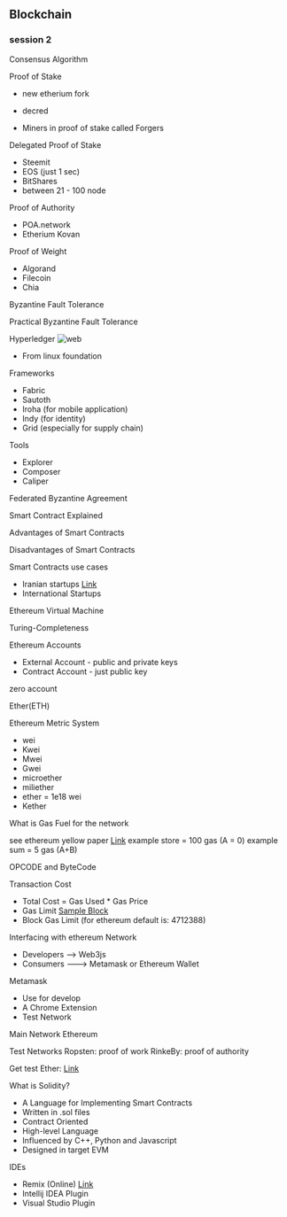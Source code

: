 ## Blockchain

### session 2


Consensus Algorithm

Proof of Stake

- new etherium fork
- decred

- Miners in proof of stake called Forgers


Delegated Proof of Stake

- Steemit
- EOS (just 1 sec)
- BitShares
- between 21 - 100 node

Proof of Authority

- POA.network
- Etherium Kovan

Proof of Weight

- Algorand
- Filecoin
- Chia

Byzantine Fault Tolerance

Practical Byzantine Fault Tolerance

Hyperledger ![web](https://www.hyperledger.org/wp-content/uploads/2019/08/HL_Greenhouse_8.19.19.png)


- From linux foundation

Frameworks 
- Fabric
- Sautoth
- Iroha (for mobile application) 
- Indy (for identity)
- Grid (especially for supply chain)

Tools

- Explorer
- Composer
- Caliper


Federated Byzantine Agreement



Smart Contract Explained

Advantages of Smart Contracts

Disadvantages of Smart Contracts

Smart Contracts use cases

- Iranian startups [Link](https://www.sabtshod.ir)
- International Startups

Ethereum Virtual Machine

Turing-Completeness

Ethereum Accounts
- External Account - public and private keys
- Contract Account - just public key

zero account

Ether(ETH)

Ethereum Metric System
- wei
- Kwei
- Mwei
- Gwei
- microether
- miliether
- ether = 1e18 wei
- Kether

What is Gas
Fuel for the network

see ethereum yellow paper [Link](https://ethereum.github.io/yellowpaper/paper.pdf)
example store = 100 gas (A = 0)
example sum = 5 gas (A+B)

OPCODE and ByteCode

Transaction Cost
- Total Cost = Gas Used * Gas Price
- Gas Limit [Sample Block](https://etherscan.io/block/8426409)
- Block Gas Limit (for ethereum default is: 4712388)



Interfacing with ethereum Network
- Developers --> Web3js
- Consumers ---> Metamask or Ethereum Wallet

Metamask

- Use for develop
- A Chrome Extension
- Test Network

Main Network Ethereum

Test Networks
Ropsten: proof of work
RinkeBy: proof of authority

Get test Ether: [Link](https://faucet.rinkeby.io/)

What is Solidity?
- A Language for Implementing Smart Contracts
- Written in .sol files
- Contract Oriented
- High-level Language
- Influenced by C++, Python and Javascript
- Designed in target EVM

IDEs
- Remix (Online) [Link](https://remix.ethereum.org/)
- Intellij IDEA Plugin
- Visual Studio Plugin
